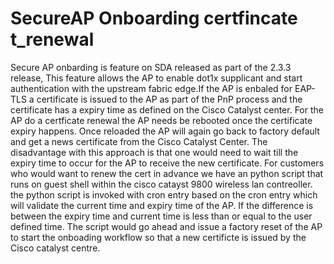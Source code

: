 # SecureAP Onboarding certfincate t_renewal
Secure AP onbarding is feature on SDA released as part of the 2.3.3 release, This feature allows the AP to enable dot1x supplicant and start authentication with the upstream fabric edge.If the AP is enbaled for EAP-TLS a certificate is issued to the AP as part of the PnP process and the certificate has a expiry time as defined on the Cisco Catalyst center. For the AP do a certficate renewal the AP needs be rebooted once the certificate expiry happens. Once reloaded the AP will again go back to factory default and get a news certificate from the Cisco Catalyst Center. The disadvantage with this approach is that one would need to wait till the expiry time to occur for the AP to receive the new certificate.
For customers who would want to renew the cert in advance we have an python script that runs  on guest shell within the cisco catayst 9800 wireless lan contreoller. the python script is invoked with cron entry based on the cron entry which will validate the current time and expiry time of the AP. If the difference is between the expiry time and current time is less than or equal to the user defined time. The script would go ahead and issue a factory reset of the AP to start the onboading workflow so that a new certificte is issued by the Cisco catalyst centre.
##
